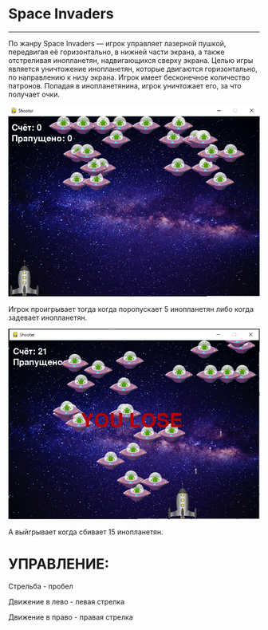 # Space Invaders
------------------------
По жанру Space Invaders — игрок управляет лазерной пушкой, передвигая её горизонтально, в нижней части экрана, а также отстреливая инопланетян, надвигающихся сверху экрана. Целью игры является уничтожение инопланетян, которые двигаются горизонтально, по направлению к низу экрана. Игрок имеет бесконечное количество патронов. Попадая в инопланетянина, игрок уничтожает его, за что получает очки.

![q](геймплей.png)

Игрок проигрывает тогда когда поропускает 5 инопланетян либо когда задевает инопланетян.

![q](пораженте.png)

А выйгрывает когда сбивает 15 инопланетян.



УПРАВЛЕНИЕ:
==========

Стрельба - пробел

Движение в лево - левая стрелка

Движение в право - правая стрелка


